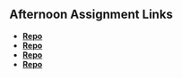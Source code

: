## Afternoon Assignment Links

* **[Repo](https://github.com/JCHU14/scoreboard)**
* **[Repo](https://github.com/JCHU14/swarm)**
* **[Repo](https://github.com/JCHU14/icecream)**
* **[Repo](https://github.com/JCHU14/<ASSIGNMENT_REPO>)**
